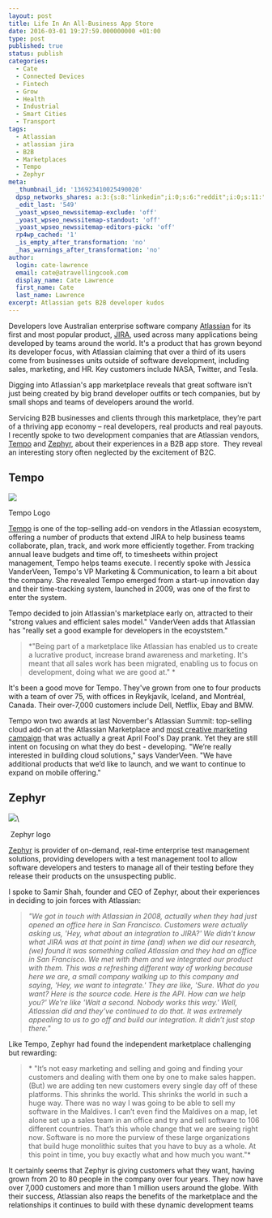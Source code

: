 ```yaml
---
layout: post
title: Life In An All-Business App Store
date: 2016-03-01 19:27:59.000000000 +01:00
type: post
published: true
status: publish
categories:
  - Cate
  - Connected Devices
  - Fintech
  - Grow
  - Health
  - Industrial
  - Smart Cities
  - Transport
tags:
  - Atlassian
  - atlassian jira
  - B2B
  - Marketplaces
  - Tempo
  - Zephyr
meta:
  _thumbnail_id: '136923410025490020'
  dpsp_networks_shares: a:3:{s:8:"linkedin";i:0;s:6:"reddit";i:0;s:11:"google-plus";i:0;}
  _edit_last: '549'
  _yoast_wpseo_newssitemap-exclude: 'off'
  _yoast_wpseo_newssitemap-standout: 'off'
  _yoast_wpseo_newssitemap-editors-pick: 'off'
  rp4wp_cached: '1'
  _is_empty_after_transformation: 'no'
  _has_warnings_after_transformation: 'no'
author:
  login: cate-lawrence
  email: cate@atravellingcook.com
  display_name: Cate Lawrence
  first_name: Cate
  last_name: Lawrence
excerpt: Atlassian gets B2B developer kudos
---
```

Developers love Australian enterprise software company
[Atlassian](https://www.atlassian.com/) for its first and most popular
product, [JIRA](https://www.atlassian.com/software/jira?_mid=86ef4f53896fdb61cc6c2cc0e849441c&gclid=CjwKEAiA9c-2BRC_vaaJ0Ybps30SJABlqxDesj6-lKQSkPn5rLh3AA2NkS6_HJh0l59oSTvbui_NvBoC5MDw_wcB),
used across many applications being developed by teams around the world.
It's a product that has grown beyond its developer focus, with Atlassian
claiming that over a third of its users come from businesses units
outside of software development, including sales, marketing, and HR. Key
customers include NASA, Twitter, and Tesla.

Digging into Atlassian's app marketplace reveals that great software
isn’t just being created by big brand developer outfits or tech
companies, but by small shops and teams of developers around the world. 

Servicing B2B businesses and clients through this marketplace, they’re
part of a thriving app economy – real developers, real products and real
payouts. I recently spoke to two development companies that are
Atlassian vendors, [Tempo](http://tempo.io/) and
[Zephyr](http://www.getzephyr.com/), about their experiences in a B2B
app store.  They reveal an interesting story often neglected by the
excitement of B2C. 

Tempo
-----

![](rw-import/MTM2OTIyNTk2OTM0NDI4MjU1.png)

Tempo Logo

[Tempo](http://tempo.io/) is one of the top-selling add-on vendors in
the Atlassian ecosystem, offering a number of products that extend JIRA
to help business teams collaborate, plan, track, and work more
efficiently together. From tracking annual leave budgets and time off,
to timesheets within project management, Tempo helps teams execute. I
recently spoke with Jessica VanderVeen, Tempo's VP Marketing &
Communication, to learn a bit about the company. She revealed Tempo
emerged from a start-up innovation day and their time-tracking system,
launched in 2009, was one of the first to enter the system.

Tempo decided to join Atlassian's marketplace early on, attracted to
their "strong values and efficient sales model." VanderVeen adds that
Atlassian has "really set a good example for developers in the
ecoyststem."

> *"Being part of a marketplace like Atlassian has enabled us to create
> a lucrative product, increase brand awareness and marketing. It's
> meant that all sales work has been migrated, enabling us to focus on
> development, doing what we are good at." *

It's been a good move for Tempo. They've grown from one to four products
with a team of over 75, with offices in Reykjavík, Iceland, and
Montréal, Canada. Their over-7,000 customers include Dell, Netflix, Ebay
and BMW. 

Tempo won two awards at last November's Atlassian Summit: top-selling
cloud add-on at the Atlassian Marketplace and [most creative marketing
campaign](https://vimeo.com/123619184) that was actually a great April
Fool's Day prank. Yet they are still intent on focusing on what they do
best - developing. "We’re really interested in building cloud
solutions," says VanderVeen. "We have additional products that we’d like
to launch, and we want to continue to expand on mobile offering."

Zephyr
------

![](rw-import/MTM2OTI0MTc1MDY2NDc0MDgx.jpg)\

 Zephyr logo

[Zephyr](http://www.getzephyr.com/) is provider of on-demand, real-time
enterprise test management solutions, providing developers with a test
management tool to allow software developers and testers to manage all
of their testing before they release their products on the unsuspecting
public.

I spoke to Samir Shah, founder and CEO of Zephyr, about their
experiences in deciding to join forces with Atlassian:

> *"We got in touch with Atlassian in 2008, actually when they had just
> opened an office here in San Francisco. Customers were actually asking
> us, 'Hey, what about an integration to JIRA?' We didn’t know what JIRA
> was at that point in time (and) when we did our research, (we) found
> it was something called Atlassian and they had an office in San
> Francisco. We met with them and we integrated our product with
> them. This was a refreshing different way of working because here we
> are, a small company walking up to this company and saying, 'Hey, we
> want to integrate.' They are like, 'Sure. What do you want? Here is
> the source code. Here is the API. How can we help you?' We’re like
> 'Wait a second. Nobody works this way.' Well, Atlassian did and
> they’ve continued to do that. It was extremely appealing to us to go
> off and build our integration. It didn’t just stop there."*

Like Tempo, Zephyr had found the independent marketplace challenging but
rewarding:                

> * "It’s not easy marketing and selling and going and finding your
> customers and dealing with them one by one to make sales happen. (But)
> we are adding ten new customers every single day off of these
> platforms. This shrinks the world. This shrinks the world in such a
> huge way. There was no way I was going to be able to sell my software
> in the Maldives. I can’t even find the Maldives on a map, let alone
> set up a sales team in an office and try and sell software to 106
> different countries. That’s this whole change that we are seeing right
> now. Software is no more the purview of these large organizations that
> build huge monolithic suites that you have to buy as a whole. At this
> point in time, you buy exactly what and how much you want."*

It certainly seems that Zephyr is giving customers what they want,
having grown from 20 to 80 people in the company over four years. They
now have over 7,000 customers and more than 1 million users around the
globe. With their success, Atlassian also reaps the benefits of the
marketplace and the relationships it continues to build with these
dynamic development teams    
